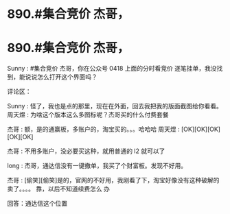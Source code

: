 # 890.#集合竞价 杰哥，

# 890.#集合竞价 杰哥，

Sunny : #集合竞价 杰哥，你在公众号 0418 上面的分时看竞价 逐笔挂单，我没找到，能说说怎么打开这个界面吗？

评论区：

Sunny : 怪了，我也是点的那里，现在在外面，回去我把我的版面截图给你看看。 周天煜 : 为啥这个版本这么多图标呢？杰哥买的什么付费套餐

杰哥 : 额，是的通赢板，多账户的，淘宝买的。。。哈哈哈 周天煜 : [OK][OK][OK][OK][OK]

杰哥 : 不用多账户，没必要买这种，就用普通的 l2 就可以了

long : 杰哥，通达信没有一键撤单，我买了个财富板。发现不好用。

杰哥 : [偷笑][偷笑]是的，官网的不好用，我刚看了下，淘宝好像没有这种破解的卖了。。。。 靠，以后不知道续费怎么 办

回答：通达信这个位置